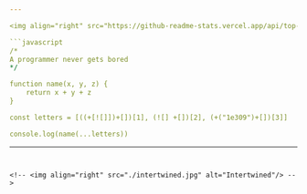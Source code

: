 ```yaml
---

<img align="right" src="https://github-readme-stats.vercel.app/api/top-langs/?username=alibakersartawi&layout=compact&langs_count=10&title_color=0CCD58&text_color=0CCD58&border_color=0CCD58&icon_color=0CCD58&bg_color=0C0C0C" alt="Top Langs"/>

```javascript
/* 
A programmer never gets bored
*/

function name(x, y, z) {
    return x + y + z
}

const letters = [((+[![]])+[])[1], (![] +[])[2], (+("1e309")+[])[3]]

console.log(name(...letters))
```
---
```


<!-- <img align="right" src="./intertwined.jpg" alt="Intertwined"/> -->
